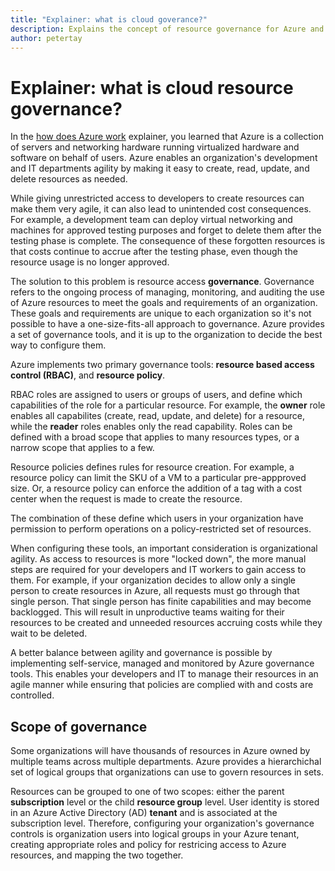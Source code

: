 ```yaml
---
title: "Explainer: what is cloud goverance?"
description: Explains the concept of resource governance for Azure and cloud
author: petertay
---
```


# Explainer: what is cloud resource governance?

In the [how does Azure work](azure-explainer.md) explainer, you learned that Azure is a collection of servers and networking hardware running virtualized hardware and software on behalf of users. Azure enables an organization's development and IT departments agility by making it easy to create, read, update, and delete resources as needed.

While giving unrestricted access to developers to create resources can make them very agile, it can also lead to unintended cost consequences. For example, a development team can deploy virtual networking and machines for approved testing purposes and forget to delete them after the testing phase is complete. The consequence of these forgotten resources is that costs continue to accrue after the testing phase, even though the resource usage is no longer approved. 

The solution to this problem is resource access **governance**. Governance refers to the ongoing process of managing, monitoring, and auditing the use of Azure resources to meet the goals and requirements of an organization. These goals and requirements are unique to each organization so it's not possible to have a one-size-fits-all approach to governance. Azure provides a set of governance tools, and it is up to the organization to decide the best way to configure them.

Azure implements two primary governance tools: **resource based access control (RBAC)**, and **resource policy**. 

RBAC roles are assigned to users or groups of users, and define which capabilities of the role for a particular resource. For example, the **owner** role enables all capabilites (create, read, update, and delete) for a resource, while the  **reader** roles enables only the read capability. Roles can be defined with a broad scope that applies to many resources types, or a narrow scope that applies to a few. 

Resource policies defines rules for resource creation. For example, a resource policy can limit the SKU of a VM to a particular pre-appproved size. Or, a resource policy can enforce the addition of a tag with a cost center when the request is made to create the resource. 

The combination of these define which users in your organization have permission to perform operations on a policy-restricted set of resources.  

When configuring these tools, an important consideration is organizational agility. As access to resources is more "locked down", the more manual steps are required for your developers and IT workers to gain access to them. For example, if your organization decides to allow only a single person to create resources in Azure, all requests must go through that single person. That single person has finite capabilities and may become backlogged. This will result in unproductive teams waiting for their resources to be created and unneeded resources accruing costs while they wait to be deleted. 

A better balance between agility and governance is possible by implementing self-service, managed and monitored by Azure governance tools. This enables your developers and IT to manage their resources in an agile manner while ensuring that policies are complied with and costs are controlled.

## Scope of governance

Some organizations will have thousands of resources in Azure owned by multiple teams across multiple departments. Azure provides a hierarchichal set of logical groups that organizations can use to govern resources in sets. 

Resources can be grouped to one of two scopes: either the parent **subscription** level or the child **resource group** level. User identity is stored in an Azure Active Directory (AD) **tenant** and is associated at the subscription level. Therefore, configuring your organization's governance controls is organization users into logical groups in your Azure tenant, creating appropriate roles and policy for restricing access to Azure resources, and mapping the two together.